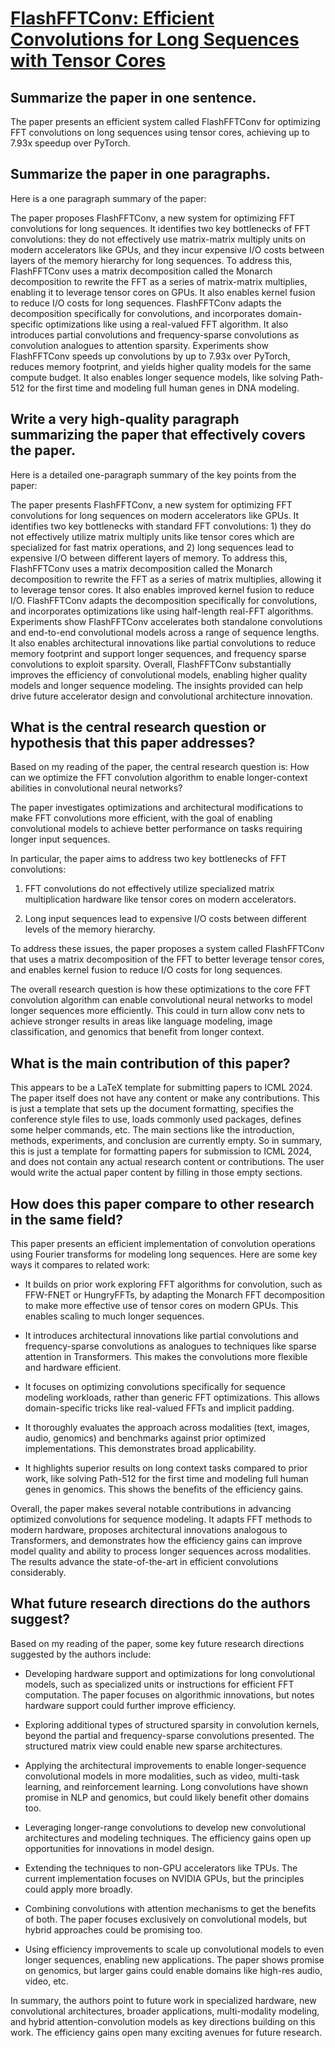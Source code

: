 # [FlashFFTConv: Efficient Convolutions for Long Sequences with Tensor   Cores](https://arxiv.org/abs/2311.05908)

## Summarize the paper in one sentence.

 The paper presents an efficient system called FlashFFTConv for optimizing FFT convolutions on long sequences using tensor cores, achieving up to 7.93x speedup over PyTorch.


## Summarize the paper in one paragraphs.

 Here is a one paragraph summary of the paper:

The paper proposes FlashFFTConv, a new system for optimizing FFT convolutions for long sequences. It identifies two key bottlenecks of FFT convolutions: they do not effectively use matrix-matrix multiply units on modern accelerators like GPUs, and they incur expensive I/O costs between layers of the memory hierarchy for long sequences. To address this, FlashFFTConv uses a matrix decomposition called the Monarch decomposition to rewrite the FFT as a series of matrix-matrix multiplies, enabling it to leverage tensor cores on GPUs. It also enables kernel fusion to reduce I/O costs for long sequences. FlashFFTConv adapts the decomposition specifically for convolutions, and incorporates domain-specific optimizations like using a real-valued FFT algorithm. It also introduces partial convolutions and frequency-sparse convolutions as convolution analogues to attention sparsity. Experiments show FlashFFTConv speeds up convolutions by up to 7.93x over PyTorch, reduces memory footprint, and yields higher quality models for the same compute budget. It also enables longer sequence models, like solving Path-512 for the first time and modeling full human genes in DNA modeling.


## Write a very high-quality paragraph summarizing the paper that effectively covers the paper.

 Here is a detailed one-paragraph summary of the key points from the paper:

The paper presents FlashFFTConv, a new system for optimizing FFT convolutions for long sequences on modern accelerators like GPUs. It identifies two key bottlenecks with standard FFT convolutions: 1) they do not effectively utilize matrix multiply units like tensor cores which are specialized for fast matrix operations, and 2) long sequences lead to expensive I/O between different layers of memory. To address this, FlashFFTConv uses a matrix decomposition called the Monarch decomposition to rewrite the FFT as a series of matrix multiplies, allowing it to leverage tensor cores. It also enables improved kernel fusion to reduce I/O. FlashFFTConv adapts the decomposition specifically for convolutions, and incorporates optimizations like using half-length real-FFT algorithms. Experiments show FlashFFTConv accelerates both standalone convolutions and end-to-end convolutional models across a range of sequence lengths. It also enables architectural innovations like partial convolutions to reduce memory footprint and support longer sequences, and frequency sparse convolutions to exploit sparsity. Overall, FlashFFTConv substantially improves the efficiency of convolutional models, enabling higher quality models and longer sequence modeling. The insights provided can help drive future accelerator design and convolutional architecture innovation.


## What is the central research question or hypothesis that this paper addresses?

 Based on my reading of the paper, the central research question is: How can we optimize the FFT convolution algorithm to enable longer-context abilities in convolutional neural networks?

The paper investigates optimizations and architectural modifications to make FFT convolutions more efficient, with the goal of enabling convolutional models to achieve better performance on tasks requiring longer input sequences.

In particular, the paper aims to address two key bottlenecks of FFT convolutions:

1) FFT convolutions do not effectively utilize specialized matrix multiplication hardware like tensor cores on modern accelerators. 

2) Long input sequences lead to expensive I/O costs between different levels of the memory hierarchy.

To address these issues, the paper proposes a system called FlashFFTConv that uses a matrix decomposition of the FFT to better leverage tensor cores, and enables kernel fusion to reduce I/O costs for long sequences.

The overall research question is how these optimizations to the core FFT convolution algorithm can enable convolutional neural networks to model longer sequences more efficiently. This could in turn allow conv nets to achieve stronger results in areas like language modeling, image classification, and genomics that benefit from longer context.


## What is the main contribution of this paper?

 This appears to be a LaTeX template for submitting papers to ICML 2024. The paper itself does not have any content or make any contributions. This is just a template that sets up the document formatting, specifies the conference style files to use, loads commonly used packages, defines some helper commands, etc. The main sections like the introduction, methods, experiments, and conclusion are currently empty. So in summary, this is just a template for formatting papers for submission to ICML 2024, and does not contain any actual research content or contributions. The user would write the actual paper content by filling in those empty sections.


## How does this paper compare to other research in the same field?

 This paper presents an efficient implementation of convolution operations using Fourier transforms for modeling long sequences. Here are some key ways it compares to related work:

- It builds on prior work exploring FFT algorithms for convolution, such as FFW-FNET or HungryFFTs, by adapting the Monarch FFT decomposition to make more effective use of tensor cores on modern GPUs. This enables scaling to much longer sequences.

- It introduces architectural innovations like partial convolutions and frequency-sparse convolutions as analogues to techniques like sparse attention in Transformers. This makes the convolutions more flexible and hardware efficient.

- It focuses on optimizing convolutions specifically for sequence modeling workloads, rather than generic FFT optimizations. This allows domain-specific tricks like real-valued FFTs and implicit padding.

- It thoroughly evaluates the approach across modalities (text, images, audio, genomics) and benchmarks against prior optimized implementations. This demonstrates broad applicability.

- It highlights superior results on long context tasks compared to prior work, like solving Path-512 for the first time and modeling full human genes in genomics. This shows the benefits of the efficiency gains.

Overall, the paper makes several notable contributions in advancing optimized convolutions for sequence modeling. It adapts FFT methods to modern hardware, proposes architectural innovations analogous to Transformers, and demonstrates how the efficiency gains can improve model quality and ability to process longer sequences across modalities. The results advance the state-of-the-art in efficient convolutions considerably.


## What future research directions do the authors suggest?

 Based on my reading of the paper, some key future research directions suggested by the authors include:

- Developing hardware support and optimizations for long convolutional models, such as specialized units or instructions for efficient FFT computation. The paper focuses on algorithmic innovations, but notes hardware support could further improve efficiency.

- Exploring additional types of structured sparsity in convolution kernels, beyond the partial and frequency-sparse convolutions presented. The structured matrix view could enable new sparse architectures.

- Applying the architectural improvements to enable longer-sequence convolutional models in more modalities, such as video, multi-task learning, and reinforcement learning. Long convolutions have shown promise in NLP and genomics, but could likely benefit other domains too.

- Leveraging longer-range convolutions to develop new convolutional architectures and modeling techniques. The efficiency gains open up opportunities for innovations in model design.

- Extending the techniques to non-GPU accelerators like TPUs. The current implementation focuses on NVIDIA GPUs, but the principles could apply more broadly.

- Combining convolutions with attention mechanisms to get the benefits of both. The paper focuses exclusively on convolutional models, but hybrid approaches could be promising too.

- Using efficiency improvements to scale up convolutional models to even longer sequences, enabling new applications. The paper shows promise on genomics, but larger gains could enable domains like high-res audio, video, etc.

In summary, the authors point to future work in specialized hardware, new convolutional architectures, broader applications, multi-modality modeling, and hybrid attention-convolution models as key directions building on this work. The efficiency gains open many exciting avenues for future research.
